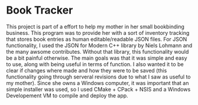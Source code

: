 # Book Tracker
This project is part of a effort to help my mother in her small bookbinding business. This program was to provide her with a sort of inventory tracking that stores
book entries as human editable/readable JSON files. For JSON functionality, I used the JSON for Modern C++ library by Niels Lohmann and the many awsome contributes.
Without that library, this functionality would be a bit painful otherwise. The main goals was that it was simple and easy to use, along with being useful in terms of function. I also 
wanted it to be clear if changes where made and how they were to be saved (this functionality going through serveral revisions due to what I saw as useful to my
mother). Since she owns a Windows computer, it was important that an simple installer was used, so I used CMake + CPack + NSIS and a Windows Developement VM to 
compile and deploy the app. 
